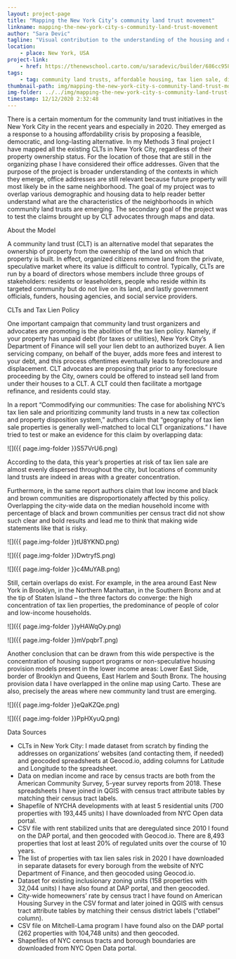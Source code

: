 ```yaml
---
layout: project-page
title: "Mapping the New York City’s community land trust movement"
linkname: mapping-the-new-york-city-s-community-land-trust-movement
author: "Sara Devic"
tagline: "Visual contribution to the understanding of the housing and demographic context in which CLTs are currently emerging in New York City"
location:
    - place: New York, USA
project-link:
    - href: https://thenewschool.carto.com/u/saradevic/builder/686cc958-ac1f-48c2-a296-5d7f21c00b10/embed
tags:
    - tag: community land trusts, affordable housing, tax lien sale, displacement, collective ownership 
thumbnail-path: img/mapping-the-new-york-city-s-community-land-trust-movement/wrCEt2o.png
img-folder: ../../img/mapping-the-new-york-city-s-community-land-trust-movement/
timestamp: 12/12/2020 2:32:48
---
```

There is a certain momentum for the community land trust initiatives in the New York City in the recent years and especially in 2020. They emerged as a response to a housing affordability crisis by proposing a feasible, democratic, and long-lasting alternative. In my Methods 3 final project I have mapped all the existing CLTs in New York City, regardless of their property ownership status. For the location of those that are still in the organizing phase I have considered their office addresses. Given that the purpose of the project is broader understanding of the contexts in which they emerge, office addresses are still relevant because future property will most likely be in the same neighborhood. 
The goal of my project was to overlap various demographic and housing data to help reader better understand what are the characteristics of the neighborhoods in which community land trusts are emerging. The secondary goal of the project was to test the claims brought up by CLT advocates through maps and data. 

About the Model

A community land trust (CLT) is an alternative model that separates the ownership of property from the ownership of the land on which that property is built. In effect, organized citizens remove land from the private, speculative market where its value is difficult to control. Typically, CLTs are run by a board of directors whose members include three groups of stakeholders: residents or leaseholders, people who reside within its targeted community but do not live on its land, and lastly government officials, funders, housing agencies, and social service providers.


CLTs and Tax Lien Policy

One important campaign that community land trust organizers and advocates are promoting is the abolition of the tax lien policy. Namely, if your property has unpaid debt (for taxes or utilities), New York City’s Department of Finance will sell your lien debt to an authorized buyer. A lien servicing company, on behalf of the buyer, adds more fees and interest to your debt, and this process oftentimes eventually leads to foreclosure and displacement. CLT advocates are proposing that prior to any foreclosure proceeding by the City, owners could be offered to instead sell land from under their houses to a CLT. A CLT could then facilitate a mortgage refinance, and residents could stay.

In a report “Commodifying our communities: The case for abolishing NYC’s tax lien sale and prioritizing community land trusts in a new tax collection and property disposition system,” authors claim that “geography of tax lien sale properties is generally well-matched to local CLT organizations.” I have tried to test or make an evidence for this claim by overlapping data:

![]({{ page.img-folder }}S57VrU6.png)

According to the data, this year’s properties at risk of tax lien sale are almost evenly dispersed throughout the city, but locations of community land trusts are indeed in areas with a greater concentration. 

Furthermore, in the same report authors claim that low income and black and brown communities are disproportionately affected by this policy. Overlapping the city-wide data on the median household income with percentage of black and brown communities per census tract did not show such clear and bold results and lead me to think that making wide statements like that is risky. 

![]({{ page.img-folder }}tU8YKND.png)

![]({{ page.img-folder }}DwtryfS.png)

![]({{ page.img-folder }}c4MuYAB.png)

Still, certain overlaps do exist. For example, in the area around East New York in Brooklyn, in the Northern Manhattan, in the Southern Bronx and at the tip of Staten Island – the three factors do converge: the high concentration of tax lien properties, the predominance of people of color and low-income households.

![]({{ page.img-folder }}yHAWqOy.png)

![]({{ page.img-folder }}mVpqbrT.png)

Another conclusion that can be drawn from this wide perspective is the concentration of housing support programs or non-speculative housing provision models present in the lower income areas: Lower East Side, border of Brooklyn and Queens, East Harlem and South Bronx. The housing provision data I have overlapped in the online map using Carto. These are also, precisely the areas where new community land trust are emerging. 

![]({{ page.img-folder }}eQaKZQe.png)

![]({{ page.img-folder }}PpHXyuQ.png)

Data Sources
 
- CLTs in New York City: I made dataset from scratch by finding the addresses on organizations’ websites (and contacting them, if needed) and geocoded spreadsheets at Geocod.io, adding columns for Latitude and Longitude to the spreadsheet.
- Data on median income and race by census tracts are both from the American Community Survey, 5-year survey reports from 2018. These spreadsheets I have joined in QGIS with census tract attribute tables by matching their census tract labels.
- Shapefile of NYCHA developments with at least 5 residential units (700 properties with 193,445 units) I have downloaded from NYC Open data portal.
- CSV file with rent stabilized units that are deregulated since 2010 I found on the DAP portal, and then geocoded with Geocod.io. There are 8,493 properties that lost at least 20% of regulated units over the course of 10 years.
- The list of properties with tax lien sales risk in 2020 I have downloaded in separate datasets for every borough from the website of NYC Department of Finance, and then geocoded using Geocod.io.
- Dataset for existing inclusionary zoning units (158 properties with 32,044 units) I have also found at DAP portal, and then geocoded.
-  City-wide homeowners’ rate by census tract I have found on American Housing Survey in the CSV format and later joined in QGIS with census tract attribute tables by matching their census district labels (“ctlabel” column).
- CSV file on Mitchell-Lama program I have found also on the DAP portal (262 properties with 104,748 units) and then geocoded. 
- Shapefiles of NYC census tracts and borough boundaries are downloaded from NYC Open Data portal.

